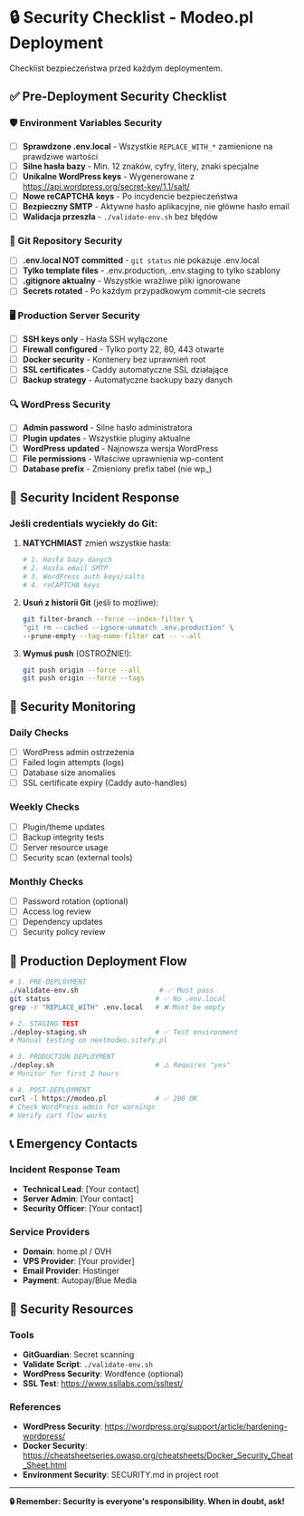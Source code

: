 # 🔒 Security Checklist - Modeo.pl Deployment

Checklist bezpieczeństwa przed każdym deploymentem.

## ✅ Pre-Deployment Security Checklist

### 🛡️ Environment Variables Security

- [ ] **Sprawdzone .env.local** - Wszystkie `REPLACE_WITH_*` zamienione na prawdziwe wartości
- [ ] **Silne hasła bazy** - Min. 12 znaków, cyfry, litery, znaki specjalne
- [ ] **Unikalne WordPress keys** - Wygenerowane z https://api.wordpress.org/secret-key/1.1/salt/
- [ ] **Nowe reCAPTCHA keys** - Po incydencie bezpieczeństwa
- [ ] **Bezpieczny SMTP** - Aktywne hasło aplikacyjne, nie główne hasło email
- [ ] **Walidacja przeszła** - `./validate-env.sh` bez błędów

### 🔐 Git Repository Security

- [ ] **.env.local NOT committed** - `git status` nie pokazuje .env.local
- [ ] **Tylko template files** - .env.production, .env.staging to tylko szablony
- [ ] **.gitignore aktualny** - Wszystkie wrażliwe pliki ignorowane
- [ ] **Secrets rotated** - Po każdym przypadkowym commit-cie secrets

### 🖥️ Production Server Security

- [ ] **SSH keys only** - Hasła SSH wyłączone
- [ ] **Firewall configured** - Tylko porty 22, 80, 443 otwarte
- [ ] **Docker security** - Kontenery bez uprawnień root
- [ ] **SSL certificates** - Caddy automatyczne SSL działające
- [ ] **Backup strategy** - Automatyczne backupy bazy danych

### 🔍 WordPress Security

- [ ] **Admin password** - Silne hasło administratora
- [ ] **Plugin updates** - Wszystkie pluginy aktualne
- [ ] **WordPress updated** - Najnowsza wersja WordPress
- [ ] **File permissions** - Właściwe uprawnienia wp-content
- [ ] **Database prefix** - Zmieniony prefix tabel (nie wp_)

## 🚨 Security Incident Response

### Jeśli credentials wyciekły do Git:

1. **NATYCHMIAST** zmień wszystkie hasła:
   ```bash
   # 1. Hasła bazy danych
   # 2. Hasła email SMTP  
   # 3. WordPress auth keys/salts
   # 4. reCAPTCHA keys
   ```

2. **Usuń z historii Git** (jeśli to możliwe):
   ```bash
   git filter-branch --force --index-filter \
   "git rm --cached --ignore-unmatch .env.production" \
   --prune-empty --tag-name-filter cat -- --all
   ```

3. **Wymuś push** (OSTROŻNIE!):
   ```bash
   git push origin --force --all
   git push origin --force --tags
   ```

## 🔧 Security Monitoring

### Daily Checks
- [ ] WordPress admin ostrzeżenia
- [ ] Failed login attempts (logs)
- [ ] Database size anomalies
- [ ] SSL certificate expiry (Caddy auto-handles)

### Weekly Checks  
- [ ] Plugin/theme updates
- [ ] Backup integrity tests
- [ ] Server resource usage
- [ ] Security scan (external tools)

### Monthly Checks
- [ ] Password rotation (optional)
- [ ] Access log review
- [ ] Dependency updates
- [ ] Security policy review

## 🎯 Production Deployment Flow

```bash
# 1. PRE-DEPLOYMENT
./validate-env.sh                    # ✅ Must pass
git status                          # ✅ No .env.local
grep -r "REPLACE_WITH" .env.local   # ❌ Must be empty

# 2. STAGING TEST  
./deploy-staging.sh                 # ✅ Test environment
# Manual testing on nextmodeo.sitefy.pl

# 3. PRODUCTION DEPLOYMENT
./deploy.sh                         # ⚠️ Requires "yes"
# Monitor for first 2 hours

# 4. POST-DEPLOYMENT
curl -I https://modeo.pl            # ✅ 200 OK
# Check WordPress admin for warnings
# Verify cart flow works
```

## 📞 Emergency Contacts

### Incident Response Team
- **Technical Lead**: [Your contact]
- **Server Admin**: [Your contact]  
- **Security Officer**: [Your contact]

### Service Providers
- **Domain**: home.pl / OVH
- **VPS Provider**: [Your provider]
- **Email Provider**: Hostinger
- **Payment**: Autopay/Blue Media

## 🔗 Security Resources

### Tools
- **GitGuardian**: Secret scanning
- **Validate Script**: `./validate-env.sh`
- **WordPress Security**: Wordfence (optional)
- **SSL Test**: https://www.ssllabs.com/ssltest/

### References  
- **WordPress Security**: https://wordpress.org/support/article/hardening-wordpress/
- **Docker Security**: https://cheatsheetseries.owasp.org/cheatsheets/Docker_Security_Cheat_Sheet.html
- **Environment Security**: SECURITY.md in project root

---

**🔒 Remember: Security is everyone's responsibility. When in doubt, ask!**